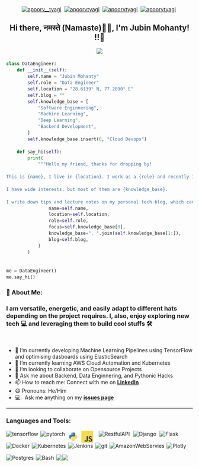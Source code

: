 <p align ="center">
<a href="https://twitter.com/MohantyJubin" target="blank"><img align="center" src="https://cdn.jsdelivr.net/npm/simple-icons@3.0.1/icons/twitter.svg" alt="apoorv__tyagi" height="30" width="30" /></a>&nbsp;
<a href="http://www.linkedin.com/in/jubin-mohanty-a03621a5" target="blank"><img align="center" src="https://cdn.jsdelivr.net/npm/simple-icons@3.0.1/icons/linkedin.svg" alt="apoorvtyagi" height="30" width="30" /></a>&nbsp;
<a href="http://www.jubinmohanty.com/" target="blank"><img align="center" src="https://cdn.jsdelivr.net/npm/simple-icons@3.0.1/icons/googlechrome.svg" alt="apoorvtyagi" height="30" width="30" /></a>&nbsp;
<a href="https://www.instagram.com/jubinmohanty/" target="blank"><img align="center" src="https://cdn.jsdelivr.net/npm/simple-icons@3.0.1/icons/instagram.svg" alt="apoorvtyagi" height="30" width="30" /></a>&nbsp;
</p>

<h2 align="center">Hi there, नमस्ते (Namaste)🙏🏻, I'm Jubin Mohanty! !!👋</h2>
<div>
<p align ="center">
<img src="https://camo.githubusercontent.com/992babdffd8c74a1502de375fbdf7e4d54773242/68747470733a2f2f6d656469612e67697068792e636f6d2f6d656469612f53576f536b4e36447854737a71494b4571762f67697068792e676966" />
</p>
</div>

```python
class DataEngineer:
    def __init__(self):
        self.name = "Jubin Mohanty"
        self.role = "Data Engineer"
        self.location = "28.6139° N, 77.2090° E"
        self.blog = ""
        self.knowledge_base = [
            "Software Enginnering",
            "Machine Learning",
            "Deep Learning",
            "Backend Development",
        ]
        self.knowledge_base.insert(0, "Cloud Devops")

    def say_hi(self):
        print(
            """Hello my friend, thanks for dropping by!

This is {name}, I live in {location}. I work as a {role} and recently I am focusing on {focus} for my personal growth.

I have wide interests, but most of them are {knowledge_base}.

I write down tips and lecture notes on my personal tech blog, which can be found here: {blog}""".format(
                name=self.name,
                location=self.location,
                role=self.role,
                focus=self.knowledge_base[0],
                knowledge_base=", ".join(self.knowledge_base[1:]),
                blog=self.blog,
            )
        )


me = DataEngineer()
me.say_hi()
```


### 🤵 About Me:
<h3 align=left> I am versatile, energetic, and easily adapt to different hats depending on the project requires. I, also, enjoy exploring new tech 💻 and leveraging them to build cool stuffs 🛠️ </h3>
<br>

- 🔭 I’m currently developing Machine Learning Pipelines using TensorFlow and optimising dasboards using ElasticSearch
- 🌱 I’m currently learning AWS Cloud Automation and Kubernetes
- 👯 I’m looking to collaborate on Opensource Projects
- 💬 Ask me about Backend, Data Enginnering, and Pythonic Hacks
- 📫 How to reach me: Connect with me on **[LinkedIn]** 
- 😄 Pronouns: He/Him
- 💻: &nbsp;Ask me anything on my **[issues page]**



---
### Languages and Tools:
<div>
<a href="https://www.tensorflow.org" target="_blank"> <img align="left" style="padding-right:6px" src="https://www.vectorlogo.zone/logos/tensorflow/tensorflow-icon.svg" alt="tensorflow" height="32px"/> </a> 
<a href="https://pytorch.org/" target="_blank"> <img align="left" style="padding-right:6px" src="https://www.vectorlogo.zone/logos/pytorch/pytorch-icon.svg" alt="pytorch" height="32px"/> </a>
<a href="https://www.python.org" target="_blank"><img align="left" alt="Python" height ="32px" style="padding-right:6px" src="https://raw.githubusercontent.com/github/explore/80688e429a7d4ef2fca1e82350fe8e3517d3494d/topics/python/python.png"></a>
<a href="https://developer.mozilla.org/en-US/docs/Web/JavaScript" target="_blank"> <img align="left" alt="JavaScript" height ="32px" style="padding-right:6px" src="https://raw.githubusercontent.com/github/explore/80688e429a7d4ef2fca1e82350fe8e3517d3494d/topics/javascript/javascript.png"> </a>
<a href="https://restfulapi.net/" target="_blank"> <img align="left" alt="RestfulAPI" height ="32px" style="padding-left:9px" src="https://restfulapi.net/wp-content/uploads/rest.png"> </a>
<a href="https://www.djangoproject.com/" target="_blank"> <img align="left" alt="Django" height ="32px" style="padding-left:9px" src="https://static.djangoproject.com/img/logos/django-logo-positive.svg"> </a>
<a href="https://flask.palletsprojects.com/en/1.1.x/" target="_blank"> <img align="left" alt="Flask" height ="32px" style="padding-left:9px" src="https://www.vectorlogo.zone/logos/pocoo_flask/pocoo_flask-icon.svg"> </a>
<a href="https://www.docker.com/" target="_blank"> <img align="left" alt="Docker" height ="32px" style="padding-right:6px" src="https://www.vectorlogo.zone/logos/docker/docker-icon.svg"> </a>
<a href="https://kubernetes.io/" target="_blank"> <img align="left" alt="Kubernetes" height ="32px" style="padding-right:6px" src="https://www.vectorlogo.zone/logos/kubernetes/kubernetes-icon.svg"> </a>
<a href="https://www.jenkins.io/" target="_blank"> <img align="left" alt="Jenkins" height ="32px" style="padding-right:6px" src="https://www.vectorlogo.zone/logos/jenkins/jenkins-icon.svg"> </a>
<a href="https://git-scm.com/" target="_blank"> <img src="https://www.vectorlogo.zone/logos/git-scm/git-scm-icon.svg" style="padding-right:6px" align="left" alt="git" height='32px'/> </a>
<a href="https://aws.amazon.com/" target="_blank"> <img src="https://www.vectorlogo.zone/logos/amazon_aws/amazon_aws-icon.svg" style="padding-right:6px" align="left" alt="AmazonWebServies" height='32px'/> </a>
<a href="https://plotly.com/dash/" target="_blank"> <img src="https://www.vectorlogo.zone/logos/plot_ly/plot_ly-icon.svg" style="padding-right:6px" align="left" alt="Plotly" height='32px'/> </a>
<a href="https://www.postgresql.org/" target="_blank"> <img src="https://www.vectorlogo.zone/logos/postgresql/postgresql-icon.svg" style="padding-right:6px" align="left" alt="Postgres" height='32px'/> </a>
<a href="https://www.gnu.org/software/bash/" target="_blank"> <img src="https://bashlogo.com/img/symbol/svg/full_colored_dark.svg" style="padding-right:6px" align="left" alt="Bash" height='32px'/> </a>
</div>
<br>


<div>
<p>
<br>
<img align="left" src="https://github-readme-stats.vercel.app/api?username=Jubin1122&&show_icons=true&title_color=8470FF&icon_color=bb2acf&text_color=FFA500&bg_color=FFFFF0" height="170">
<img align ="left" src= "https://github-readme-stats.vercel.app/api/top-langs/?username=Jubin1122&layout=compact&&show_icons=true&title_color=8470FF&icon_color=bb2acf&text_color=FFA500&bg_color=FFFFF0" height="170">
</div>










<!-- links -->

[issues page]: https://github.com/MacroPower/MacroPower/issues "MacroPower/issues"
[linkedin]: http://www.linkedin.com/in/jubin-mohanty-a03621a5 "Jacob Colvin LinkedIn"

